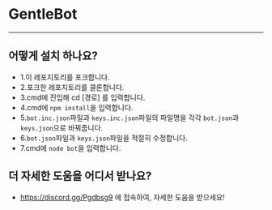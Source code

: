 # GentleBot
- - -
## 어떻게 설치 하나요?
- 1.이 레포지토리를 포크합니다.
- 2.포크한 레포지토리를 클론합니다.
- 3.cmd에 진입해 cd [경로] 를 입력합니다.
- 4.cmd에 ```npm install```을 입력합니다.
- 5.```bot.inc.json```파일과 ```keys.inc.json```파일의 파일명을 각각 ```bot.json```과 ```keys.json```으로 바꿔줍니다.
- 6.```bot.json```파일과 ```keys.json```파일을 적절히 수정합니다.
- 7.cmd에 ```node bot```을 입력합니다.

## 더 자세한 도움을 어디서 받나요?
- https://discord.gg/Pgdbsg9 에 접속하여, 자세한 도움을 받으세요!
